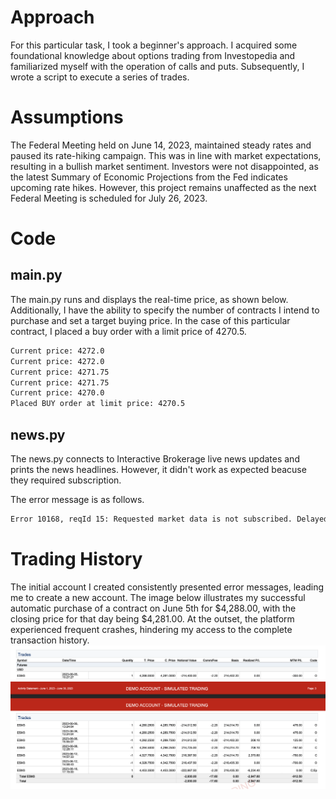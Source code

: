 # Approach
For this particular task, I took a beginner's approach. I acquired some foundational knowledge about options trading from Investopedia and familiarized myself with the operation of calls and puts. Subsequently, I wrote a script to execute a series of trades.

# Assumptions
The Federal Meeting held on June 14, 2023, maintained steady rates and paused its rate-hiking campaign. This was in line with market expectations, resulting in a bullish market sentiment. Investors were not disappointed, as the latest Summary of Economic Projections from the Fed indicates upcoming rate hikes. However, this project remains unaffected as the next Federal Meeting is scheduled for July 26, 2023. 

# Code
## main.py
The main.py runs and displays the real-time price, as shown below. Additionally, I have the ability to specify the number of contracts I intend to purchase and set a target buying price. In the case of this particular contract, I placed a buy order with a limit price of 4270.5.

```bash
Current price: 4272.0
Current price: 4272.0
Current price: 4271.75
Current price: 4271.75
Current price: 4270.0
Placed BUY order at limit price: 4270.5
```
## news.py 
The news.py connects to Interactive Brokerage live news updates and prints the news headlines. However, it didn't work as expected beacuse they required subscription. 

The error message is as follows. 

```bash
Error 10168, reqId 15: Requested market data is not subscribed. Delayed market data is not enabled., contract: Future(symbol='ES', lastTradeDateOrContractMonth='202306', exchange='CME')
```

# Trading History
The initial account I created consistently presented error messages, leading me to create a new account. The image below illustrates my successful automatic purchase of a contract on June 5th for $4,288.00, with the closing price for that day being $4,281.00. At the outset, the platform experienced frequent crashes, hindering my access to the complete transaction history.
![alt text](https://github.com/drvee7/aig/blob/master/history.png?raw=true)



